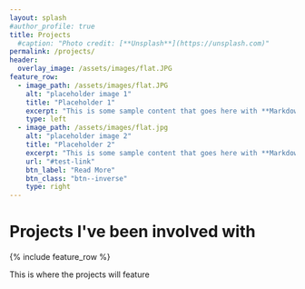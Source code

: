 ```yaml
---
layout: splash
#author_profile: true
title: Projects
  #caption: "Photo credit: [**Unsplash**](https://unsplash.com)"
permalink: /projects/
header:
  overlay_image: /assets/images/flat.JPG
feature_row:
  - image_path: /assets/images/flat.JPG
    alt: "placeholder image 1"
    title: "Placeholder 1"
    excerpt: "This is some sample content that goes here with **Markdown** formatting."
    type: left
  - image_path: /assets/images/flat.jpg
    alt: "placeholder image 2"
    title: "Placeholder 2"
    excerpt: "This is some sample content that goes here with **Markdown** formatting."
    url: "#test-link"
    btn_label: "Read More"
    btn_class: "btn--inverse"
    type: right
---
```

# Projects I've been involved with

{% include feature_row %}

This is where the projects will feature

